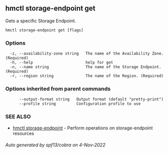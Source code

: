 ## hmctl storage-endpoint get

Gets a specific Storage Endpoint.

```
hmctl storage-endpoint get [flags]
```

### Options

```
  -z, --availability-zone string   The name of the Availability Zone. (Required)
  -h, --help                       help for get
  -n, --name string                The name of the Storage Endpoint. (Required)
  -r, --region string              The name of the Region. (Required)
```

### Options inherited from parent commands

```
      --output-format string   Output format (default "pretty-print")
      --profile string         Configuration profile to use
```

### SEE ALSO

* [hmctl storage-endpoint](hmctl_storage-endpoint.md)	 - Perform operations on storage-endpoint resources

###### Auto generated by spf13/cobra on 4-Nov-2022
